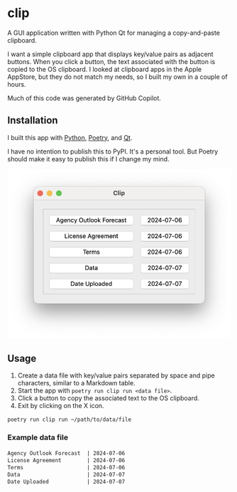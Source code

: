 # clip

A GUI application written with Python Qt for managing a copy-and-paste clipboard.

I want a simple clipboard app that displays key/value pairs as adjacent buttons. When you click a button, the text associated with the button is copied to the OS clipboard. I looked at clipboard apps in the Apple AppStore, but they do not match my needs, so I built my own in a couple of hours.

Much of this code was generated by GitHub Copilot.

## Installation

I built this app with [Python](https://www.python.org/), [Poetry](https://python-poetry.org/), and [Qt](https://doc.qt.io/qtforpython-6/index.html). 

I have no intention to publish this to PyPI. It's a personal tool. But Poetry should make it easy to publish this if I change my mind.

![Application Screenshot](./images/app.png)

## Usage

1. Create a data file with key/value pairs separated by space and pipe characters, similar to a Markdown table.
2. Start the app with `poetry run clip run <data file>`.
3. Click a button to copy the associated text to the OS clipboard.
4. Exit by clicking on the X icon.

```shell
poetry run clip run ~/path/to/data/file
```

### Example data file

```plaintext
Agency Outlook Forecast  | 2024-07-06
License Agreement        | 2024-07-06
Terms                    | 2024-07-06
Data                     | 2024-07-07
Date Uploaded            | 2024-07-07
```
